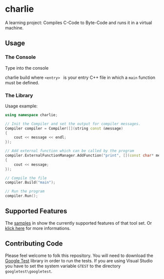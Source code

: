 # charlie
A learning project: Compiles C-Code to Byte-Code and runs it in a virtual machine.


## Usage

### The Console

Type into the console

charlie build <entry>
    where `<entry>
        ` is your entry C++ file in which a `main` function must be defined.

### The Library

Usage example:
``` c++
using namespace charlie;

// Init the Compiler and set the output for compiler messages.
Compiler compiler = Compiler([](string const &message)
{
    cout << message << endl;
});

// Add external function which can be called by the program
compiler.ExternalFunctionManager.AddFunction("print", [](const char* message)
{
    cout << message;
});

// Compile the file
compiler.Build("main");

// Run the program
compiler.Run();
```

## Supported Features

The [samples](charlie/samples) in show the currently supported features of that tool set. Or [klick here](charlie/docs/features.md) for more informations.

## Contributing Code

Please feel welcome to folk this repository.
You will need to download the [Google Test](https://github.com/google/googletest) library in order to run the tests.
If you are using Visual Studio you have to set the system variable `GTEST` to the directory `googletest\googletest`.
